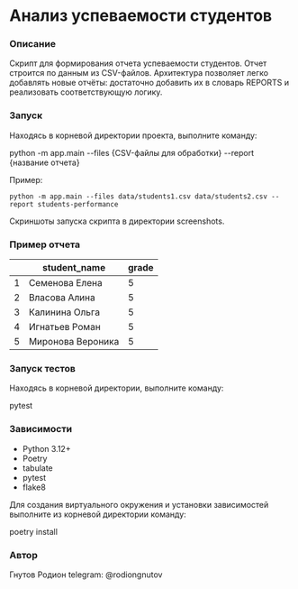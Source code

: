 # Анализ успеваемости студентов

### Описание

Скрипт для формирования отчета успеваемости студентов.
Отчет строится по данным из CSV-файлов.
Архитектура позволяет легко добавлять новые отчёты:
достаточно добавить их в словарь REPORTS и реализовать соответствующую логику.

### Запуск

Находясь в корневой директории проекта, выполните команду:

python -m app.main --files {CSV-файлы для обработки} --report {название отчета}

Пример:

```python -m app.main --files data/students1.csv data/students2.csv --report students-performance```

Скриншоты запуска скрипта в директории screenshots.

### Пример отчета

|    | student_name        |   grade |
|----|---------------------|---------|
|  1 | Семенова Елена      |       5 |
|  2 | Власова Алина       |       5 |
|  3 | Калинина Ольга      |       5 |
|  4 | Игнатьев Роман      |       5 |
|  5 | Миронова Вероника   |       5 |

### Запуск тестов

Находясь в корневой директории, выполните команду:

pytest

### Зависимости

- Python 3.12+
- Poetry
- tabulate
- pytest
- flake8

Для создания виртуального окружения и установки зависимостей выполните из корневой директории команду:

poetry install

### Автор

Гнутов Родион
telegram: @rodiongnutov
